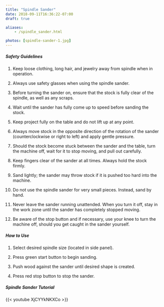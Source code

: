 ```yaml
---
title: "Spindle Sander"
date: 2018-09-11T16:36:22-07:00
draft: true

aliases: 
    - /spindle_sander.html

photos: [spindle-sander-1.jpg]
---
```


##### Safety Guidelines
1. Keep loose clothing, long hair, and jewelry away from spindle when in operation.

2. Always use safety glasses when using the spindle sander.

3. Before turning the sander on, ensure that the stock is fully clear of the spindle, as well as any scraps.

4. Wait until the sander has fully come up to speed before sanding the stock.

5. Keep project fully on the table and do not lift up at any point.

6. Always move stock in the opposite direction of the rotation of the sander (counterclockwise or right to left) and apply gentle pressure.

7. Should the stock become stuck between the sander and the table, turn the machine off, wait for it to stop moving, and pull out carefully.

8. Keep fingers clear of the sander at all times. Always hold the stock firmly.

9. Sand lightly; the sander may throw stock if it is pushed too hard into the machine.

10. Do not use the spindle sander for very small pieces. Instead, sand by hand.

11. Never leave the sander running unattended. When you turn it off, stay in the work zone until the sander has completely stopped moving.

12. Be aware of the stop button and if necessary, use your knee to turn the machine off, should you get caught in the sander yourself.

##### How to Use
1. Select desired spindle size (located in side panel).

2. Press green start button to begin sanding.

3. Push wood against the sander until desired shape is created.

4. Press red stop button to stop the sander.

##### Spindle Sander Tutorial
{{< youtube XjCYYkNKXCo >}}

